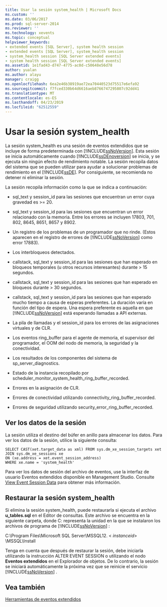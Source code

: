 ```yaml
---
title: Usar la sesión system_health | Microsoft Docs
ms.custom: ''
ms.date: 03/06/2017
ms.prod: sql-server-2014
ms.reviewer: ''
ms.technology: xevents
ms.topic: conceptual
helpviewer_keywords:
- extended events [SQL Server], system health session
- extended events [SQL Server], system_health session
- system_health session [SQL Server extended events]
- system health session [SQL Server extended events]
ms.assetid: 1e1fad43-d747-4775-ac0d-c50648e56d78
author: yualan
ms.author: alayu
manager: craigg
ms.openlocfilehash: 6ea2e46b38919ae72ea70440523d75517e6efa92
ms.sourcegitcommit: f7fced330b64d6616aeb8766747295807c92dd41
ms.translationtype: MT
ms.contentlocale: es-ES
ms.lasthandoff: 04/23/2019
ms.locfileid: "62512559"
---
```

# <a name="use-the-systemhealth-session"></a>Usar la sesión system_health
  La sesión system_health es una sesión de eventos extendidos que se incluye de forma predeterminada con [!INCLUDE[ssNoVersion](../../includes/ssnoversion-md.md)]. Esta sesión se inicia automáticamente cuando [!INCLUDE[ssDEnoversion](../../includes/ssdenoversion-md.md)] se inicia, y se ejecuta sin ningún efecto de rendimiento notable. La sesión recopila datos del sistema que se pueden utilizar para ayudar a solucionar problemas de rendimiento en el [!INCLUDE[ssDE](../../includes/ssde-md.md)]. Por consiguiente, se recomienda no detener ni eliminar la sesión.  
  
 La sesión recopila información como la que se indica a continuación:  
  
-   sql_text y session_id para las sesiones que encuentran un error cuya gravedad es >= 20.  
  
-   sql_text y session_id para las sesiones que encuentran un error relacionado con la memoria. Entre los errores se incluyen 17803, 701, 802, 8645, 8651, 8657 y 8902.  
  
-   Un registro de los problemas de un programador que no rinde. (Estos aparecen en el registro de errores de [!INCLUDE[ssNoVersion](../../includes/ssnoversion-md.md)] como error 17883).  
  
-   Los interbloqueos detectados.  
  
-   callstack, sql_text y session_id para las sesiones que han esperado en bloqueos temporales (u otros recursos interesantes) durante > 15 segundos.  
  
-   callstack, sql_text y session_id para las sesiones que han esperado en bloqueos durante > 30 segundos.  
  
-   callstack, sql_text y session_id para las sesiones que han esperado mucho tiempo a causa de esperas preferentes. La duración varía en función del tipo de espera. Una espera preferente es aquella en que [!INCLUDE[ssNoVersion](../../includes/ssnoversion-md.md)] está esperando llamadas a API externas.  
  
-   La pila de llamadas y el session_id para los errores de las asignaciones virtuales y de CLR.  
  
-   Los eventos ring_buffer para el agente de memoria, el supervisor del programador, el OOM del nodo de memoria, la seguridad y la conectividad.  
  
-   Los resultados de los componentes del sistema de sp_server_diagnostics.  
  
-   Estado de la instancia recopilado por scheduler_monitor_system_health_ring_buffer_recorded.  
  
-   Errores en la asignación de CLR.  
  
-   Errores de conectividad utilizando connectivity_ring_buffer_recorded.  
  
-   Errores de seguridad utilizando security_error_ring_buffer_recorded.  
  
## <a name="viewing-the-session-data"></a>Ver los datos de la sesión  
 La sesión utiliza el destino del búfer en anillo para almacenar los datos. Para ver los datos de la sesión, utilice la siguiente consulta:  
  
```  
SELECT CAST(xet.target_data as xml) FROM sys.dm_xe_session_targets xet  
JOIN sys.dm_xe_sessions xe  
ON (xe.address = xet.event_session_address)  
WHERE xe.name = 'system_health'  
```  
  
 Para ver los datos de sesión del archivo de eventos, use la interfaz de usuario Eventos extendidos disponible en Management Studio. Consulte [View Event Session Data](../../database-engine/view-event-session-data.md) para obtener más información.  
  
## <a name="restoring-the-systemhealth-session"></a>Restaurar la sesión system_health  
 Si elimina la sesión system_health, puede restaurarla si ejecuta el archivo **u_tables.sql** en el Editor de consultas. Este archivo se encuentra en la siguiente carpeta, donde C: representa la unidad en la que se instalaron los archivos de programa de [!INCLUDE[ssNoVersion](../../includes/ssnoversion-md.md)] :  
  
 C:\Program Files\Microsoft SQL Server\MSSQL12. \< *instanceid*> \MSSQL\Install  
  
 Tenga en cuenta que después de restaurar la sesión, debe iniciarla utilizando la instrucción ALTER EVENT SESSION o utilizando el nodo **Eventos extendidos** en el Explorador de objetos. De lo contrario, la sesión se iniciará automáticamente la próxima vez que se reinicie el servicio [!INCLUDE[ssNoVersion](../../includes/ssnoversion-md.md)] .  
  
## <a name="see-also"></a>Vea también  
 [Herramientas de eventos extendidos](extended-events-tools.md)  
  
  
